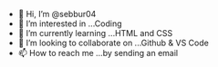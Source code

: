 - 👋 Hi, I’m @sebbur04
- 👀 I’m interested in ...Coding
- 🌱 I’m currently learning ...HTML and CSS
- 💞️ I’m looking to collaborate on ...Github & VS Code
- 📫 How to reach me ...by sending an email

<!---
sebbur04/sebbur04 is a ✨ special ✨ repository because its `README.md` (this file) appears on your GitHub profile.
You can click the Preview link to take a look at your changes.
--->

